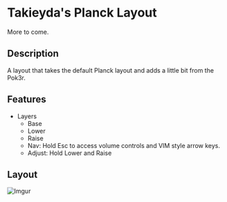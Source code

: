 # Takieyda's Planck Layout

More to come.

## Description
A layout that takes the default Planck layout and adds a little bit from the Pok3r.

## Features
- Layers
  - Base
  - Lower
  - Raise
  - Nav: Hold Esc to access volume controls and VIM style arrow keys.
  - Adjust: Hold Lower and Raise

## Layout
![Imgur](https://i.imgur.com/ULnqvpl.jpg)
